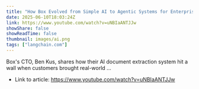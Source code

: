 ```yaml
---
title: "How Box Evolved from Simple AI to Agentic Systems for Enterprise | LangChain Interrupt"
date: 2025-06-10T18:03:24Z
link: https://www.youtube.com/watch?v=uNBIaANTJJw
showShare: false
showReadTime: false
thumbnail: images/ai.png
tags: ["langchain.com"]
---
```

Box's CTO, Ben Kus, shares how their AI document extraction system hit a wall when customers brought real-world ...

- Link to article: https://www.youtube.com/watch?v=uNBIaANTJJw